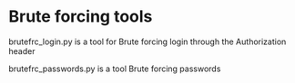 # Brute forcing tools
brutefrc_login.py is a tool for Brute forcing login through the Authorization header

brutefrc_passwords.py is a tool Brute forcing passwords
